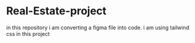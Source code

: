 # Real-Estate-project
in this repository i am converting a figma file into code. i am using tailwind css in this project 
